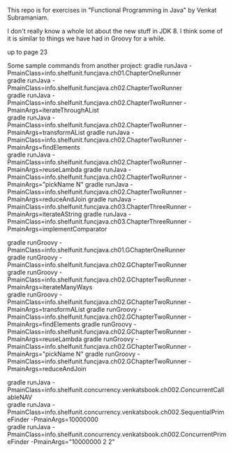 This repo is for exercises in "Functional Programming in Java" by Venkat Subramaniam.

I don't really know a whole lot about the new stuff in JDK 8. I think some of it is similar to things we have had in Groovy for a while.

up to page 23  

Some sample commands from another project:
gradle runJava -PmainClass=info.shelfunit.funcjava.ch01.ChapterOneRunner   
gradle runJava -PmainClass=info.shelfunit.funcjava.ch02.ChapterTwoRunner   
gradle runJava -PmainClass=info.shelfunit.funcjava.ch02.ChapterTwoRunner -PmainArgs=iterateThroughAList    
gradle runJava -PmainClass=info.shelfunit.funcjava.ch02.ChapterTwoRunner -PmainArgs=transformAList
gradle runJava -PmainClass=info.shelfunit.funcjava.ch02.ChapterTwoRunner -PmainArgs=findElements     
gradle runJava -PmainClass=info.shelfunit.funcjava.ch02.ChapterTwoRunner -PmainArgs=reuseLambda
gradle runJava -PmainClass=info.shelfunit.funcjava.ch02.ChapterTwoRunner -PmainArgs="pickName N"
gradle runJava -PmainClass=info.shelfunit.funcjava.ch02.ChapterTwoRunner -PmainArgs=reduceAndJoin
gradle runJava -PmainClass=info.shelfunit.funcjava.ch03.ChapterThreeRunner -PmainArgs=iterateAString
gradle runJava -PmainClass=info.shelfunit.funcjava.ch03.ChapterThreeRunner -PmainArgs=implementComparator      


gradle runGroovy -PmainClass=info.shelfunit.funcjava.ch01.GChapterOneRunner    
gradle runGroovy -PmainClass=info.shelfunit.funcjava.ch02.GChapterTwoRunner    
gradle runGroovy -PmainClass=info.shelfunit.funcjava.ch02.GChapterTwoRunner -PmainArgs=iterateManyWays    
gradle runGroovy -PmainClass=info.shelfunit.funcjava.ch02.GChapterTwoRunner -PmainArgs=transformAList
gradle runGroovy -PmainClass=info.shelfunit.funcjava.ch02.GChapterTwoRunner -PmainArgs=findElements
gradle runGroovy -PmainClass=info.shelfunit.funcjava.ch02.GChapterTwoRunner -PmainArgs=reuseLambda
gradle runGroovy -PmainClass=info.shelfunit.funcjava.ch02.GChapterTwoRunner -PmainArgs="pickName N"
gradle runGroovy -PmainClass=info.shelfunit.funcjava.ch02.GChapterTwoRunner -PmainArgs=reduceAndJoin      

gradle runJava -PmainClass=info.shelfunit.concurrency.venkatsbook.ch002.ConcurrentCallableNAV   
gradle runJava -PmainClass=info.shelfunit.concurrency.venkatsbook.ch002.SequentialPrimeFinder -PmainArgs=10000000   
gradle runJava -PmainClass=info.shelfunit.concurrency.venkatsbook.ch002.ConcurrentPrimeFinder -PmainArgs="10000000 2 2"




